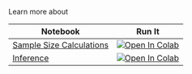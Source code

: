 Learn more about

| Notebook |  Run It |
| --- | --- |
| [Sample Size Calculations](./METER_Sample_Size.ipynb) | [![Open In Colab](https://colab.research.google.com/assets/colab-badge.svg)](https://colab.research.google.com/github/Mark-Kramer/METER-Units/blob/main/METER_Sample_Size.ipynb) |
| [Inference](./METER_Inference.ipynb) | [![Open In Colab](https://colab.research.google.com/assets/colab-badge.svg)](https://colab.research.google.com/github/Mark-Kramer/METER-Units/blob/main/METER_Inference.ipynb) |
